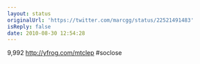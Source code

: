 ```yaml
---
layout: status
originalUrl: 'https://twitter.com/marcgg/status/22521491483'
isReply: false
date: 2010-08-30 12:54:28
---
```


9,992  http://yfrog.com/mtclep  #soclose
